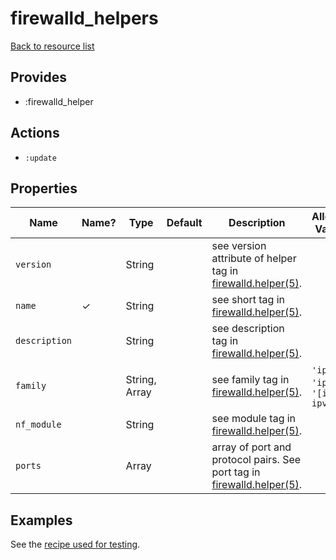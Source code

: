 # firewalld_helpers

[Back to resource list](../README.md#resources)

## Provides

- :firewalld_helper

## Actions

- `:update`

## Properties

| Name                   | Name? | Type                   | Default                          | Description                                      | Allowed Values       |
| ---------------------- | ----- | ---------------------- | -------------------------------- | -------------------------------------------------| -------------------- |
|`version`               ||String                  |                                  |see version attribute of helper tag in [firewalld.helper(5)](https://firewalld.org/documentation/man-pages/firewalld.helper.html).|                      |
|`name`                  |   ✓   |String                  |                                  |see short tag in [firewalld.helper(5)](https://firewalld.org/documentation/man-pages/firewalld.helper.html).             |                      |
|`description`           ||String                  |                                  |see description tag in [firewalld.helper(5)](https://firewalld.org/documentation/man-pages/firewalld.helper.html).       |                      |
|`family`                ||String, Array  |                                  |see family tag in [firewalld.helper(5)](https://firewalld.org/documentation/man-pages/firewalld.helper.html).            | `'ipv4'`, `'ipv6'`, `'[ipv4, ipv6]'`   |
|`nf_module`             ||String                  |                                  |see module tag in [firewalld.helper(5)](https://firewalld.org/documentation/man-pages/firewalld.helper.html).            |                      |
|`ports`                 ||Array                   |                                  |array of port and protocol pairs. See port tag in [firewalld.helper(5)](https://firewalld.org/documentation/man-pages/firewalld.helper.html).|                      |

## Examples

See the [recipe used for testing](../../test/fixtures/cookbooks/firewalld-test/recipes/default.rb).
